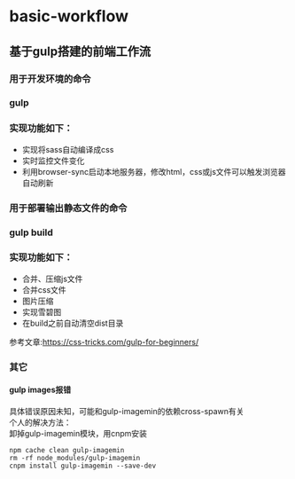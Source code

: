 # basic-workflow
## 基于gulp搭建的前端工作流
### 用于开发环境的命令
### gulp 
### 实现功能如下：
* 实现将sass自动编译成css
* 实时监控文件变化
* 利用browser-sync启动本地服务器，修改html，css或js文件可以触发浏览器自动刷新


### 用于部署输出静态文件的命令
### gulp build
### 实现功能如下：
* 合并、压缩js文件
* 合并css文件
* 图片压缩
* 实现雪碧图
* 在build之前自动清空dist目录

参考文章:https://css-tricks.com/gulp-for-beginners/

### 其它
#### gulp images报错
具体错误原因未知，可能和gulp-imagemin的依赖cross-spawn有关  
个人的解决方法：    
卸掉gulp-imagemin模块，用cnpm安装

	npm cache clean gulp-imagemin
    rm -rf node_modules/gulp-imagemin
    cnpm install gulp-imagemin --save-dev
